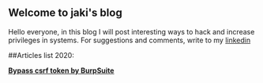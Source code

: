 ## Welcome to jaki's blog

Hello everyone, in this blog I will post interesting ways to hack and increase privileges in systems. For suggestions and comments, write to my [linkedin]( https://www.linkedin.com/in/sergey-budilov/)

 ##Articles list 2020:

**[Bypass csrf token by BurpSuite](csfr-bypass-burpsuite.md)**

